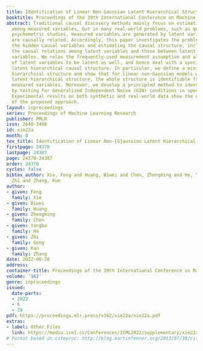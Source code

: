 ```yaml
---
title: Identification of Linear Non-Gaussian Latent Hierarchical Structure
booktitle: Proceedings of the 39th International Conference on Machine Learning
abstract: Traditional causal discovery methods mainly focus on estimating causal relations
  among measured variables, but in many real-world problems, such as questionnaire-based
  psychometric studies, measured variables are generated by latent variables that
  are causally related. Accordingly, this paper investigates the problem of discovering
  the hidden causal variables and estimating the causal structure, including both
  the causal relations among latent variables and those between latent and measured
  variables. We relax the frequently-used measurement assumption and allow the children
  of latent variables to be latent as well, and hence deal with a specific type of
  latent hierarchical causal structure. In particular, we define a minimal latent
  hierarchical structure and show that for linear non-Gaussian models with the minimal
  latent hierarchical structure, the whole structure is identifiable from only the
  measured variables. Moreover, we develop a principled method to identify the structure
  by testing for Generalized Independent Noise (GIN) conditions in specific ways.
  Experimental results on both synthetic and real-world data show the effectiveness
  of the proposed approach.
layout: inproceedings
series: Proceedings of Machine Learning Research
publisher: PMLR
issn: 2640-3498
id: xie22a
month: 0
tex_title: Identification of Linear Non-{G}aussian Latent Hierarchical Structure
firstpage: 24370
lastpage: 24387
page: 24370-24387
order: 24370
cycles: false
bibtex_author: Xie, Feng and Huang, Biwei and Chen, Zhengming and He, Yangbo and Geng,
  Zhi and Zhang, Kun
author:
- given: Feng
  family: Xie
- given: Biwei
  family: Huang
- given: Zhengming
  family: Chen
- given: Yangbo
  family: He
- given: Zhi
  family: Geng
- given: Kun
  family: Zhang
date: 2022-06-28
address:
container-title: Proceedings of the 39th International Conference on Machine Learning
volume: '162'
genre: inproceedings
issued:
  date-parts:
  - 2022
  - 6
  - 28
pdf: https://proceedings.mlr.press/v162/xie22a/xie22a.pdf
extras:
- label: Other Files
  link: https://media.icml.cc/Conferences/ICML2022/supplementary/xie22a-supp.zip
# Format based on citeproc: http://blog.martinfenner.org/2013/07/30/citeproc-yaml-for-bibliographies/
---
```

